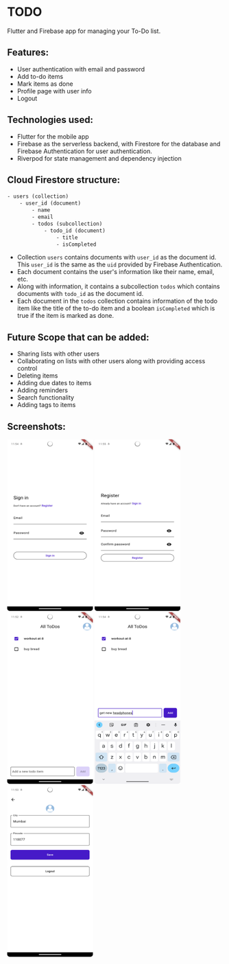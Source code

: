 # TODO

Flutter and Firebase app for managing your To-Do list.

## Features:
- User authentication with email and password
- Add to-do items
- Mark items as done
- Profile page with user info
- Logout

## Technologies used:
- Flutter for the mobile app
- Firebase as the serverless backend, with Firestore for the database and Firebase Authentication for user authentication.
- Riverpod for state management and dependency injection

## Cloud Firestore structure:
```
- users (collection)
    - user_id (document)
        - name
        - email
        - todos (subcollection)
            - todo_id (document)
                - title 
                - isCompleted
```

- Collection `users` contains documents with `user_id` as the document id.  
This `user_id` is the same as the `uid` provided by Firebase Authentication.
- Each document contains the user's information like their name, email, etc.  
- Along with information, it contains a subcollection `todos` which contains documents with `todo_id` as the document id.   
- Each document in the `todos` collection contains information of the todo item like the title of the to-do item and a boolean `isCompleted` which is true if the item is marked as done.
        
## Future Scope that can be added:
- Sharing lists with other users
- Collaborating on lists with other users along with providing access control
- Deleting items
- Adding due dates to items
- Adding reminders
- Search functionality
- Adding tags to items

## Screenshots:

<img src="screenshots/img_4.png" width="200" height="400" />

<img src="screenshots/img_5.png" width="200" height="400" />

<img src="screenshots/img_1.png" width="200" height="400" />

<img src="screenshots/img_3.png" width="200" height="400" />

<img src="screenshots/img_2.png" width="200" height="400" />





